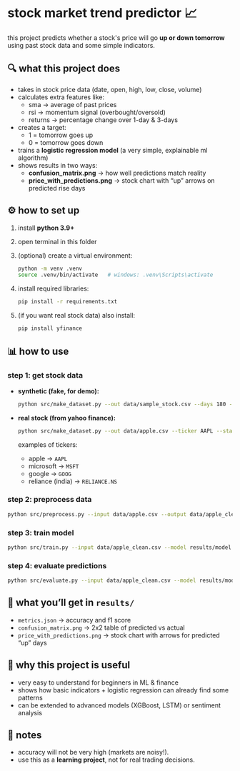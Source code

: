 # stock market trend predictor 📈

this project predicts whether a stock's price will go **up or down tomorrow** using past stock data and some simple indicators.  


## 🔍 what this project does
- takes in stock price data (date, open, high, low, close, volume)  
- calculates extra features like:
  - sma → average of past prices  
  - rsi → momentum signal (overbought/oversold)  
  - returns → percentage change over 1-day & 3-days  
- creates a target:  
  - 1 = tomorrow goes up  
  - 0 = tomorrow goes down  
- trains a **logistic regression model** (a very simple, explainable ml algorithm)  
- shows results in two ways:
  - **confusion_matrix.png** → how well predictions match reality  
  - **price_with_predictions.png** → stock chart with “up” arrows on predicted rise days  


## ⚙️ how to set up
1. install **python 3.9+**  
2. open terminal in this folder  
3. (optional) create a virtual environment:  
   ```bash
   python -m venv .venv
   source .venv/bin/activate   # windows: .venv\Scripts\activate


4. install required libraries:

   ```bash
   pip install -r requirements.txt
   ```
5. (if you want real stock data) also install:

   ```bash
   pip install yfinance
   ```

## 📊 how to use

### step 1: get stock data

* **synthetic (fake, for demo):**

  ```bash
  python src/make_dataset.py --out data/sample_stock.csv --days 180 --seed 42
  ```
* **real stock (from yahoo finance):**

  ```bash
  python src/make_dataset.py --out data/apple.csv --ticker AAPL --start 2023-01-01 --end 2023-12-31
  ```

  examples of tickers:

  * apple → `AAPL`
  * microsoft → `MSFT`
  * google → `GOOG`
  * reliance (india) → `RELIANCE.NS`

### step 2: preprocess data

```bash
python src/preprocess.py --input data/apple.csv --output data/apple_clean.csv
```

### step 3: train model

```bash
python src/train.py --input data/apple_clean.csv --model results/model.joblib --metrics results/metrics.json --plots results
```

### step 4: evaluate predictions

```bash
python src/evaluate.py --input data/apple_clean.csv --model results/model.joblib --out results
```


## 📂 what you’ll get in `results/`

* `metrics.json` → accuracy and f1 score
* `confusion_matrix.png` → 2x2 table of predicted vs actual
* `price_with_predictions.png` → stock chart with arrows for predicted “up” days


## 🌟 why this project is useful

* very easy to understand for beginners in ML & finance
* shows how basic indicators + logistic regression can already find some patterns
* can be extended to advanced models (XGBoost, LSTM) or sentiment analysis


## 📌 notes

* accuracy will not be very high (markets are noisy!).
* use this as a **learning project**, not for real trading decisions.

```
